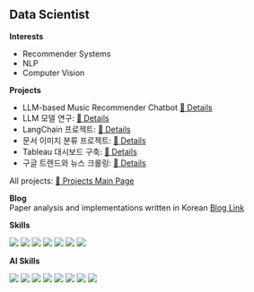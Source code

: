 <!--
주석
**kthnineone/kthnineone** is a ✨ _special_ ✨ repository because its `README.md` (this file) appears on your GitHub profile.
References:
https://velog.io/@oka1313/Github-%EA%B9%83%ED%97%88%EB%B8%8C-%ED%94%84%EB%A1%9C%ED%95%84-%EA%BE%B8%EB%AF%B8%EA%B8%B0
https://github.com/rzashakeri/beautify-github-profile?tab=readme-ov-file
https://zzetao.github.io/awesome-github-profile/
https://github.com/Envoy-VC/awesome-badges
https://github.com/Ileriayo/markdown-badges
https://github.com/MikeCodesDotNET/ColoredBadges
-->
## Data Scientist  

**Interests**  
+ Recommender Systems
+ NLP
+ Computer Vision    

**Projects**  
+ LLM-based Music Recommender Chatbot [🔗 Details](https://github.com/kthnineone/streamlit-llm-music-recommend)
+ LLM 모델 연구: [🔗 Details](https://github.com/kthnineone/kthnineone/blob/main/mementoai_project/llm_research.md)
+ LangChain 프로젝트: [🔗 Details](https://github.com/kthnineone/llm-practice)
+ 문서 이미지 분류 프로젝트: [🔗 Details](https://github.com/kthnineone/kthnineone/blob/main/project/cv_document_classify.md)
+ Tableau 대시보드 구축: [🔗 Details](https://github.com/kthnineone/kthnineone/blob/main/mementoai_project/tableau_draft.md)
+ 구글 트렌드와 뉴스 크롤링: [🔗 Details](https://github.com/kthnineone/kthnineone/blob/main/project/google_trend_news_crawl.md)

All projects: [🔗 Projects Main Page](https://github.com/kthnineone/kthnineone/blob/main/project_main.md)

**Blog**  
Paper analysis and implementations written in Korean [Blog Link](https://arsetstudium.tistory.com/)

**Skills**  

<img src="https://img.shields.io/badge/R-276DC3?style=for-the-badge&logo=r&logoColor=white"> <!--R-->
<img src="https://img.shields.io/badge/Python-3776AB?style=for-the-badge&logo=python&logoColor=white"> <!--Python-->
<img src="https://img.shields.io/badge/SQLite-07405E?style=for-the-badge&logo=sqlite&logoColor=white"> <!--SQLite-->
<img src="https://img.shields.io/badge/-selenium-%43B02A?style=for-the-badge&logo=selenium&logoColor=white"> <!--Selenium-->
<img src="https://img.shields.io/badge/WSL-0a97f5?style=for-the-badge&logo=linux&logoColor=white"> <!--WSL-->
<img src="https://img.shields.io/badge/Visual_Studio_Code-0078D4?style=for-the-badge&logo=visual%20studio%20code&logoColor=white"> <!--VS Code-->
<img src="https://img.shields.io/badge/RStudio-75AADB?style=for-the-badge&logo=RStudio&logoColor=white"> <!--R Studio-->


**AI Skills**  

<img src="https://img.shields.io/badge/numpy-%23013243.svg?style=for-the-badge&logo=numpy&logoColor=white"> <!--Numpy-->
<img src="https://img.shields.io/badge/pandas-%23150458.svg?style=for-the-badge&logo=pandas&logoColor=white"> <!--Pandas-->
<img src="https://img.shields.io/badge/SciPy-%230C55A5.svg?style=for-the-badge&logo=scipy&logoColor=%white"> <!--Scipy-->
<img src="https://img.shields.io/badge/scikit--learn-%23F7931E.svg?style=for-the-badge&logo=scikit-learn&logoColor=white"> <!--Scikit-Learn-->
<img src="https://img.shields.io/badge/PyTorch-%23EE4C2C.svg?style=for-the-badge&logo=PyTorch&logoColor=white"> <!--PyTorch-->
<img src="https://img.shields.io/badge/Weights_&_Biases-FFBE00?style=for-the-badge&logo=WeightsAndBiases&logoColor=white"> <!--WanDB--> 
<img src="https://img.shields.io/badge/-HuggingFace-FDEE21?style=for-the-badge&logo=HuggingFace&logoColor=black"> <!--Hugging Face--> 
<img src="https://img.shields.io/badge/langchain-1C3C3C?style=for-the-badge&logo=langchain&logoColor=white"> <!--LangChain--> 
